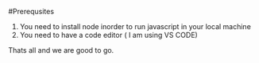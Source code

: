 #Prerequsites

1. You need to  install node inorder to run javascript in your local machine 
2. You need to have a code editor ( I am using VS CODE)

Thats all and we are good to go.